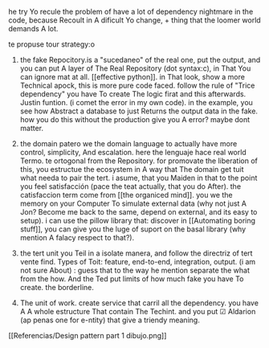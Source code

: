 he try Yo recule the problem of have a lot of dependency
nightmare in the code, because Recoult in A dificult Yo change, + thing that the loomer world demands A lot.

te propuse tour strategy:o

1) the fake Repocitory.is a "sucedaneo" of the real one, put the output, and
you can put A layer of The Real Repository (dot syntax:c), in That You can ignore mat at all. [[effective python]]. in That
look, show a more Technical apock, this is more pure code
faced. follow the rule of "Trice dependency" you have To
create The logic firat and this afterwards. Justin funtion. (i comet the error in my own code). in the example, you see how Abstract a database to just Returns the output data in the fake. how you do this without the production give you A error? maybe dont matter.
2) the domain patero we the domain language to actually have more control, simplicity, And
escalation. here the lenguaje hace real world Termo. te ortogonal from the Repository. for promovate the liberation of this, you estructue
the ecosystem in A way that The domain get tuit what needa to
pair the tert. i asume, that you Maiden in that to the point you feel satisfacción (pace the teat actually, that you do After). the catisfaccion term come from [[the organiced mind]]. you we the memory on your Computer To simulate external data (why not just A Jon? Become me back to the same, depend on external, and its easy to setup). i can use the pillow library that:
discover in [[Automating boring stuff]],
you can give you the luge of suport on
the basal library (why mention A falacy respect to that?).

3) the tert unit
you Teil in a isolate manera, and follow the directriz of
tert vente find. Types of Toit: feature, end-to-end, integration, output. (i am not sure About) : guess that to the way he
mention separate the what from the how. And the Ted put limits of how much fake you have To create. the borderline.
4) The unit of work.
create service that carril all the dependency. you have A
A whole estructure That contain The Techint. and you put ☑ Aldarion (ap penas one for e-ntity) that give a triendy meaning.


[[Referencias/Design pattern part 1 dibujo.png]]